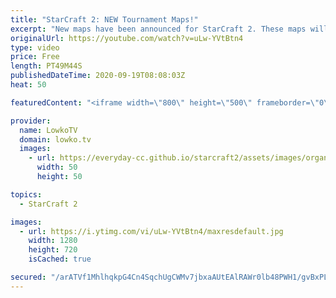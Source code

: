 ```yaml
---
title: "StarCraft 2: NEW Tournament Maps!"
excerpt: "New maps have been announced for StarCraft 2. These maps will be used in both tournaments as well as on the ladder. In this video I review Jagannatha LE, Lightshade LE, Oxide LE and Romanticide LE.  Become a YouTube member: https://lowko.tv/join Support my work on Patreon: http://www.patreon.com/lowkotv"
originalUrl: https://youtube.com/watch?v=uLw-YVtBtn4
type: video
price: Free
length: PT49M44S
publishedDateTime: 2020-09-19T08:08:03Z
heat: 50

featuredContent: "<iframe width=\"800\" height=\"500\" frameborder=\"0\" src=\"https://www.youtube.com/embed/uLw-YVtBtn4\" allow=\"accelerometer; autoplay; encrypted-media; gyroscope; picture-in-picture\" allowfullscreen></iframe>"

provider:
  name: LowkoTV
  domain: lowko.tv
  images:
    - url: https://everyday-cc.github.io/starcraft2/assets/images/organizations/lowko.tv-50x50.jpg
      width: 50
      height: 50

topics:
  - StarCraft 2

images:
  - url: https://i.ytimg.com/vi/uLw-YVtBtn4/maxresdefault.jpg
    width: 1280
    height: 720
    isCached: true

secured: "/arATVf1MhlhqkpG4Cn4SqchUgCWMv7jbxaAUtEAlRAWr0lb48PWH1/gvBxPLe+SzFgPHyfafX/Q9JZZpXBPlNFxiQvhrKRQu9whzoT7EeoYiqy6EW89MnF/A4yjZgfKOYKUvxkAF8ZJqHMGeDATVVi0Dvu0lyThbcuCER22U+efSb+PPcfrBDQhf+p75FT5UK8DvW+KPTxH/5zgt/u24LoH5EJLOM5UPz3h7uJZ0vnR9+KCXWoXU8RcHlAI/095cpvCb2EKPyrmq9wm0GYtLYy64yZpQiYLD+fWRX5LLcDmcp/QIPatBnyaweo9OrrGsA9aBBAuK96LIqv0kybamkGbaAs11t3We+/AkeY7FhlpW7uWrGmpPFP1zRkrNAvo5xWaSU6uzjid/UYjd5/4K+JwAmj3V87dMNM6sz+goKs=;YRprEzK6LmzHgLfvKVmP+w=="
---
```


